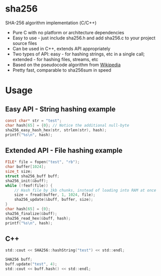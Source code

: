 
# sha256
SHA-256 algorithm implementation (С/С++)

- Pure C with no platform or architecture dependencies
- Easy to use - just include sha256.h and add sha256.c to your project source files
- Can be used in C++, extends API appropriately
- Two types of API: easy - for hashing strings, etc in a single call; extended - for hashing files, streams, etc
- Based on the pseudocode algorithm from [Wikipedia](https://en.wikipedia.org/wiki/SHA-2#Pseudocode)
- Pretty fast, comparable to sha256sum in speed
# Usage
## Easy API - String hashing example
```c
const char* str = "test";
char hash[65] = {0}; // Notice the additional null-byte
sha256_easy_hash_hex(str, strlen(str), hash);
printf("%s\n", hash);
```
## Extended API - File hashing example
```c
FILE* file = fopen("test", "rb");
char buffer[1024];
size_t size;
struct sha256_buff buff;
sha256_init(&buff);
while (!feof(file)) {
    // Hash file by 1kb chunks, instead of loading into RAM at once
    size = fread(buffer, 1, 1024, file);
    sha256_update(&buff, buffer, size);
}
char hash[65] = {0};
sha256_finalize(&buff);
sha256_read_hex(&buff, hash);
printf("%s\n", hash);
```
## C++
```c
std::cout << SHA256::hashString("test") << std::endl;

SHA256 buff;
buff.update("test", 4);
std::cout << buff.hash() << std::endl;
```
